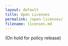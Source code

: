 ```yaml
---
layout: default
title: Open Licenses
permalink: /open-licenses/
filename: licenses.md
---
```


(On hold for policy release)
